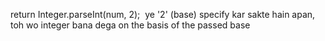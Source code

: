 return Integer.parseInt(num, 2);
​
ye '2' (base) specify kar sakte hain apan, toh wo integer bana dega on the basis of the passed base